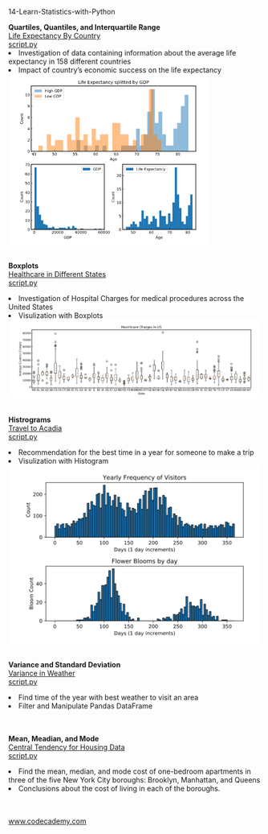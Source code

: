 

<p>14-Learn-Statistics-with-Python</br>
</p>


<div style="float:left">
<b>Quartiles, Quantiles, and Interquartile Range</b></br>
<a href="quartiles_quantile_interquantile_range_project.py">
Life Expectancy By Country</br>
script.py</br></a>
<li>Investigation of data containing information about the average life expectancy in 158 different countries</li>
<li>Impact of country’s economic success on the life expectancy</li>
<img src="img/quartiles_quantile_interquantile_range_project.png" alt="img" width="400px"></a></br></br>

<b>Boxplots</b></br>
<a href="boxplots.py">
Healthcare in Different States</br>
script.py</a></br>
<li>Investigation of Hospital Charges for medical procedures across the United States</li>
<li>Visulization with Boxplots</li>
<img src="img/boxplots.png" alt="img" width="800px"></a></br></br>

<b>Histrograms</b></br>
<a href="historgrams_project.py">
Travel to Acadia</br>
script.py</a>
<li>Recommendation for the best time in a year for someone to make a trip </li>
<li>Visulization with Histogram</li>
<img src="img/historgrams_project.png" alt="img" width="500px"></br></br>

<b>Variance and Standard Deviation</b></br>
<a href="variance_and_standard_deviation_project.py">
Variance in Weather</br>
script.py</br></a>
<li>Find time of the year with best weather to visit an area</li>
<li>Filter and Manipulate Pandas DataFrame</li>
</br></br>

<b>Mean, Meadian, and Mode</b></br>
<a href="mean_median_mode_project.py">
Central Tendency for Housing Data</br>
script.py</br></a>
<li>Find the mean, median, and mode cost of one-bedroom apartments in three of the five New York City boroughs: Brooklyn, Manhattan, and Queens</li>
<li>Conclusions about the cost of living in each of the boroughs.</li>
</br></br>




www.codecademy.com


